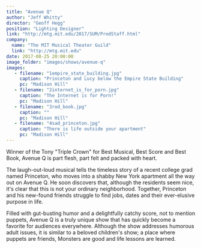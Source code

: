 ```yaml
---
title: "Avenue Q"
author: "Jeff Whitty"
director: "Geoff Hegg"
position: "Lighting Designer"
link: "http://mtg.mit.edu/2017/SUM/ProdStaff.html"
company:
  name: "The MIT Musical Theater Guild"
  link: "http://mtg.mit.edu"
date: 2017-08-25 20:00:00
image_folder: "images/shows/avenue-q"
images:
   - filename: "1empire_state_building.jpg"
     caption: "Princeton and Lucy below the Empire State Building"
     pc: "Madison Hill"
   - filename: "2internet_is_for_porn.jpg"
     caption: "The Internet is for Porn!"
     pc: "Madison Hill"
   - filename: "3rod_book.jpg"
     caption: ""
     pc: "Madison Hill"
   - filename: "4sad_princeton.jpg"
     caption: "There is life outside your apartment"
     pc: "Madison Hill"
---
```





Winner of the Tony "Triple Crown" for Best Musical, Best Score and Best Book, Avenue Q is part flesh, part felt and packed with heart.

The laugh-out-loud musical tells the timeless story of a recent college grad named Princeton, who moves into a shabby New York apartment all the way out on Avenue Q. He soon discovers that, although the residents seem nice, it's clear that this is not your ordinary neighborhood. Together, Princeton and his new-found friends struggle to find jobs, dates and their ever-elusive purpose in life.

Filled with gut-busting humor and a delightfully catchy score, not to mention puppets, Avenue Q is a truly unique show that has quickly become a favorite for audiences everywhere. Although the show addresses humorous adult issues, it is similar to a beloved children's show; a place where puppets are friends, Monsters are good and life lessons are learned.



